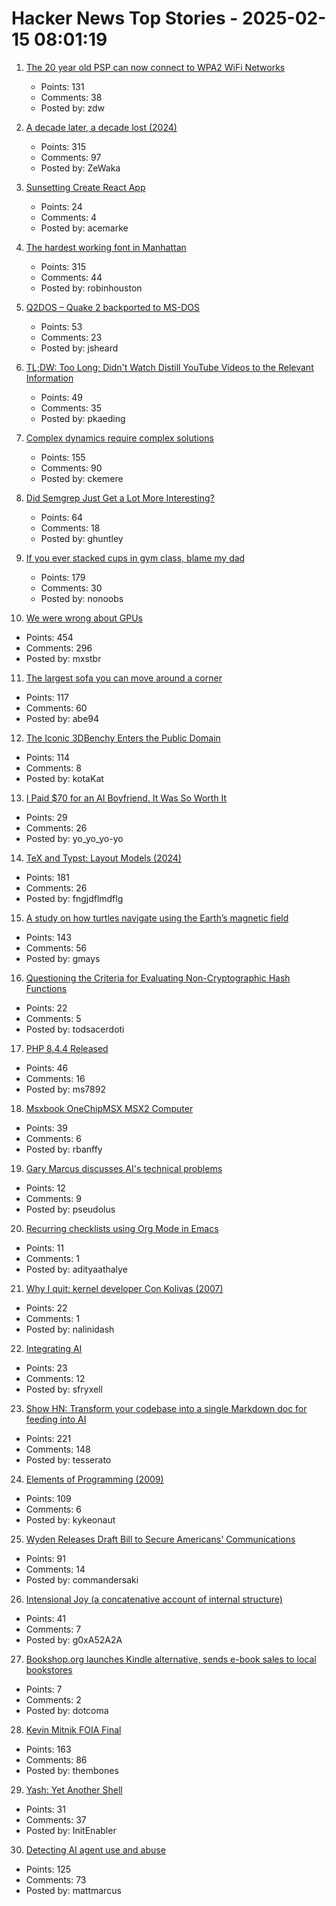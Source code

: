 # Hacker News Top Stories - 2025-02-15 08:01:19

1. [The 20 year old PSP can now connect to WPA2 WiFi Networks](https://wololo.net/2025/02/14/the-20-year-old-psp-can-now-connect-to-wpa2-wifi-networks/)
   - Points: 131
   - Comments: 38
   - Posted by: zdw

2. [A decade later, a decade lost (2024)](https://meyerweb.com/eric/thoughts/2024/06/07/a-decade-later-a-decade-lost/)
   - Points: 315
   - Comments: 97
   - Posted by: ZeWaka

3. [Sunsetting Create React App](https://react.dev/blog/2025/02/14/sunsetting-create-react-app)
   - Points: 24
   - Comments: 4
   - Posted by: acemarke

4. [The hardest working font in Manhattan](https://aresluna.org/the-hardest-working-font-in-manhattan/)
   - Points: 315
   - Comments: 44
   - Posted by: robinhouston

5. [Q2DOS – Quake 2 backported to MS-DOS](https://dk.toastednet.org/Q2DOS/)
   - Points: 53
   - Comments: 23
   - Posted by: jsheard

6. [TL;DW: Too Long; Didn't Watch Distill YouTube Videos to the Relevant Information](https://tldw.tube/)
   - Points: 49
   - Comments: 35
   - Posted by: pkaeding

7. [Complex dynamics require complex solutions](https://mathstodon.xyz/@tao/113873092369347147)
   - Points: 155
   - Comments: 90
   - Posted by: ckemere

8. [Did Semgrep Just Get a Lot More Interesting?](https://fly.io/blog/semgrep-but-for-real-now/)
   - Points: 64
   - Comments: 18
   - Posted by: ghuntley

9. [If you ever stacked cups in gym class, blame my dad](https://defector.com/if-you-ever-stacked-cups-in-gym-class-blame-my-dad)
   - Points: 179
   - Comments: 30
   - Posted by: nonoobs

10. [We were wrong about GPUs](https://fly.io/blog/wrong-about-gpu/)
   - Points: 454
   - Comments: 296
   - Posted by: mxstbr

11. [The largest sofa you can move around a corner](https://www.quantamagazine.org/the-largest-sofa-you-can-move-around-a-corner-20250214/)
   - Points: 117
   - Comments: 60
   - Posted by: abe94

12. [The Iconic 3DBenchy Enters the Public Domain](https://www.nti-group.com/home/information/news/3dbenchy/)
   - Points: 114
   - Comments: 8
   - Posted by: kotaKat

13. [I Paid $70 for an AI Boyfriend. It Was So Worth It](https://www.harpersbazaar.com/culture/features/a63510531/ai-boyfriend-emotional-labor-explained-essay/)
   - Points: 29
   - Comments: 26
   - Posted by: yo_yo_yo-yo

14. [TeX and Typst: Layout Models (2024)](https://laurmaedje.github.io/posts/layout-models/)
   - Points: 181
   - Comments: 26
   - Posted by: fngjdflmdflg

15. [A study on how turtles navigate using the Earth’s magnetic field](https://www.unc.edu/posts/2025/02/12/dancing-turtles-unlock-scientific-discovery/)
   - Points: 143
   - Comments: 56
   - Posted by: gmays

16. [Questioning the Criteria for Evaluating Non-Cryptographic Hash Functions](https://cacm.acm.org/practice/questioning-the-criteria-for-evaluating-non-cryptographic-hash-functions/)
   - Points: 22
   - Comments: 5
   - Posted by: todsacerdoti

17. [PHP 8.4.4 Released](https://www.php.net/releases/8_4_4.php)
   - Points: 46
   - Comments: 16
   - Posted by: ms7892

18. [Msxbook OneChipMSX MSX2 Computer](https://www.tindie.com/products/cycle/msxbook-onechipmsx-msx2-computer/)
   - Points: 39
   - Comments: 6
   - Posted by: rbanffy

19. [Gary Marcus discusses AI's technical problems](https://cacm.acm.org/opinion/not-on-the-best-path/)
   - Points: 12
   - Comments: 9
   - Posted by: pseudolus

20. [Recurring checklists using Org Mode in Emacs](https://www.naiquev.in/recurring-checklists-using-org-mode-in-emacs.html)
   - Points: 11
   - Comments: 1
   - Posted by: adityaathalye

21. [Why I quit: kernel developer Con Kolivas (2007)](https://web.archive.org/web/20110807150951/http://apcmag.com/why_i_quit_kernel_developer_con_kolivas.htm)
   - Points: 22
   - Comments: 1
   - Posted by: nalinidash

22. [Integrating AI](https://scott-fryxell.github.io/blog/AI-imagination/)
   - Points: 23
   - Comments: 12
   - Posted by: sfryxell

23. [Show HN: Transform your codebase into a single Markdown doc for feeding into AI](https://tesserato.web.app/posts/2025-02-12-CodeWeaver-launch/index.html)
   - Points: 221
   - Comments: 148
   - Posted by: tesserato

24. [Elements of Programming (2009)](https://www.elementsofprogramming.com/)
   - Points: 109
   - Comments: 6
   - Posted by: kykeonaut

25. [Wyden Releases Draft Bill to Secure Americans' Communications](https://www.wyden.senate.gov/news/press-releases/wyden-releases-draft-bill-to-secure-americans-communications-against-foreign-surveillance-demands)
   - Points: 91
   - Comments: 14
   - Posted by: commandersaki

26. [Intensional Joy (a concatenative account of internal structure)](https://pithlessly.github.io/intensionaljoy.html)
   - Points: 41
   - Comments: 7
   - Posted by: g0xA52A2A

27. [Bookshop.org launches Kindle alternative, sends e-book sales to local bookstores](https://www.usatoday.com/story/entertainment/books/2025/01/28/bookshop-org-ereader-ebook-app/77928209007/)
   - Points: 7
   - Comments: 2
   - Posted by: dotcoma

28. [Kevin Mitnik FOIA Final](https://vault.fbi.gov/kevin-mitnick/kevin-mitnick-part-01-final/view)
   - Points: 163
   - Comments: 86
   - Posted by: thembones

29. [Yash: Yet Another Shell](https://github.com/magicant/yash)
   - Points: 31
   - Comments: 37
   - Posted by: InitEnabler

30. [Detecting AI agent use and abuse](https://stytch.com/blog/detecting-ai-agent-use-abuse/)
   - Points: 125
   - Comments: 73
   - Posted by: mattmarcus

